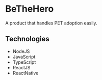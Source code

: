 # BeTheHero

A product that handles PET adoption easily.

## Technologies

* NodeJS
* JavaScript
* TypeScript
* ReactJS
* ReactNative
